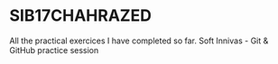# SIB17CHAHRAZED
All the practical exercices I have completed so far.
Soft Innivas - Git & GitHub practice session
